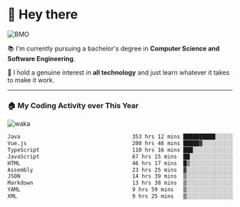 # 🤖 Hey there

![BMO](https://media.giphy.com/media/AMqCTHuCMFpM4/giphy.gif)

📚 I'm currently pursuing a bachelor's degree in **Computer Science and Software Engineering**.

🚀 I hold a genuine interest in **all technology** and just learn whatever it takes to make it work. 

---

### 🏠 My Coding Activity over This Year

![waka](https://wakatime.com/share/@9e458da8-a03c-4213-8e4b-1218d92d8f20/fb6cf146-3e76-4c0e-b99c-52117daccc34.svg)

<!--START_SECTION:waka-->

```txt
Java                                   353 hrs 12 mins ██████████░░░░░░░░░░░░░░░   40.31 %
Vue.js                                 200 hrs 46 mins █████▓░░░░░░░░░░░░░░░░░░░   22.91 %
TypeScript                             110 hrs 16 mins ███░░░░░░░░░░░░░░░░░░░░░░   12.58 %
JavaScript                             67 hrs 15 mins  ██░░░░░░░░░░░░░░░░░░░░░░░   07.68 %
HTML                                   46 hrs 17 mins  █▒░░░░░░░░░░░░░░░░░░░░░░░   05.28 %
Assembly                               23 hrs 25 mins  ▓░░░░░░░░░░░░░░░░░░░░░░░░   02.67 %
JSON                                   14 hrs 39 mins  ▒░░░░░░░░░░░░░░░░░░░░░░░░   01.67 %
Markdown                               13 hrs 38 mins  ▒░░░░░░░░░░░░░░░░░░░░░░░░   01.56 %
YAML                                   9 hrs 59 mins   ▒░░░░░░░░░░░░░░░░░░░░░░░░   01.14 %
XML                                    9 hrs 25 mins   ▒░░░░░░░░░░░░░░░░░░░░░░░░   01.08 %
```

<!--END_SECTION:waka-->